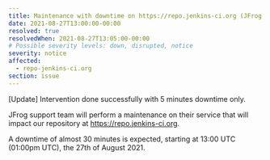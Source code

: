 ```yaml
---
title: Maintenance with downtime on https://repo.jenkins-ci.org (JFrog repository service)
date: 2021-08-27T13:00:00-00:00
resolved: true
resolvedWhen: 2021-08-27T13:05:00-00:00
# Possible severity levels: down, disrupted, notice
severity: notice
affected:
  - repo-jenkins-ci.org
section: issue
---
```


[Update] Intervention done successfully with 5 minutes downtime only.

JFrog support team will perform a maintenance on their service that will impact our repository at <https://repo.jenkins-ci.org>.

A downtime of almost 30 minutes is expected, starting at 13:00 UTC (01:00pm UTC), the 27th of August 2021.
